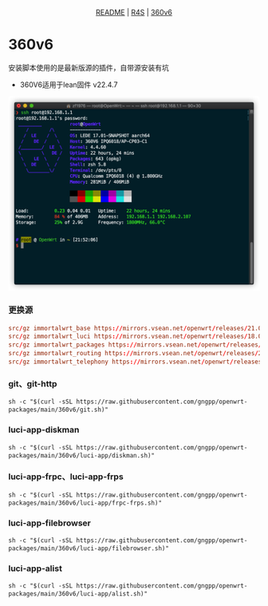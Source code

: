 <p align="center">
    <a href="https://github.com/gngpp/openwrt-packages/blob/main/README.md">README</a> | <a href="https://github.com/gngpp/openwrt-packages/blob/main/README-R4S.md">R4S</a> | <a href="https://github.com/gngpp/openwrt-packages/blob/main/README-360v6.md">360v6</a>
</p>

# 360v6
安装脚本使用的是最新版源的插件，自带源安装有坑
- 360V6适用于lean固件 v22.4.7

<img src="./360v6/img/360v6.png"/>

### 更换源
```conf
src/gz immortalwrt_base https://mirrors.vsean.net/openwrt/releases/21.02-SNAPSHOT/packages/aarch64_cortex-a53/base
src/gz immortalwrt_luci https://mirrors.vsean.net/openwrt/releases/18.06-SNAPSHOT/packages/aarch64_cortex-a53/luci
src/gz immortalwrt_packages https://mirrors.vsean.net/openwrt/releases/21.02-SNAPSHOT/packages/aarch64_cortex-a53/packages
src/gz immortalwrt_routing https://mirrors.vsean.net/openwrt/releases/21.02-SNAPSHOT/packages/aarch64_cortex-a53/routing
src/gz immortalwrt_telephony https://mirrors.vsean.net/openwrt/releases/21.02-SNAPSHOT/packages/aarch64_cortex-a53/telephony

```
### git、git-http
```shell
sh -c "$(curl -sSL https://raw.githubusercontent.com/gngpp/openwrt-packages/main/360v6/git.sh)"
```

### luci-app-diskman
```shell
sh -c "$(curl -sSL https://raw.githubusercontent.com/gngpp/openwrt-packages/main/360v6/luci-app/diskman.sh)"
```

### luci-app-frpc、luci-app-frps
```shell
sh -c "$(curl -sSL https://raw.githubusercontent.com/gngpp/openwrt-packages/main/360v6/luci-app/frpc-frps.sh)"
```

### luci-app-filebrowser
```shell
sh -c "$(curl -sSL https://raw.githubusercontent.com/gngpp/openwrt-packages/main/360v6/luci-app/filebrowser.sh)"
```

### luci-app-alist
```shell
sh -c "$(curl -sSL https://raw.githubusercontent.com/gngpp/openwrt-packages/main/360v6/luci-app/alist.sh)"
```
